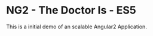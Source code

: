 NG2 - The Doctor Is - ES5
==========================

This is a initial demo of an scalable Angular2 Application.
